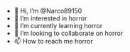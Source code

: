 - 👋 Hi, I’m @Narco89150
- 👀 I’m interested in horror
- 🌱 I’m currently learning horror
- 💞️ I’m looking to collaborate on horror 
- 📫 How to reach me horror

<!---
Narco89150/Narco89150 is a ✨ special ✨ repository because its `README.md` (this file) appears on your GitHub profile.
You can click the Preview link to take a look at your changes.
--->
